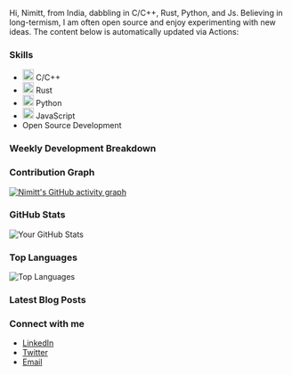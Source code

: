 Hi, Nimitt, from India, dabbling in C/C++, Rust, Python, and Js. Believing in long-termism, I am often open source and enjoy experimenting with new ideas. The content below is automatically updated via Actions:

### Skills
- <img src="https://upload.wikimedia.org/wikipedia/commons/3/35/The_C_Programming_Language_logo.svg" alt="C/C++" width="20" height="20"/> C/C++
- <img src="https://www.rust-lang.org/logos/rust-logo-128x128-blk-v2.png" alt="Rust" width="20" height="20"/> Rust
- <img src="https://www.python.org/static/community_logos/python-logo.png" alt="Python" width="20" height="20"/> Python
- <img src="https://upload.wikimedia.org/wikipedia/commons/6/6a/JavaScript-logo.png" alt="JavaScript" width="20" height="20"/> JavaScript
- Open Source Development


### Weekly Development Breakdown
<!--START_SECTION:waka-->
<!--END_SECTION:waka-->

### Contribution Graph
[![Nimitt's GitHub activity graph](https://github-readme-activity-graph.vercel.app/graph?username=Nimittxo)](https://github.com/ashutosh00710/github-readme-activity-graph)

### GitHub Stats
![Your GitHub Stats](https://github-readme-stats.vercel.app/api?username=Nimittxo&show_icons=true&hide_border=true)

### Top Languages
![Top Languages](https://github-readme-stats.vercel.app/api/top-langs/?username=Nimittxo&layout=compact)

### Latest Blog Posts
<!-- BLOG-POST-LIST:START -->
<!-- BLOG-POST-LIST:END -->

### Connect with me
- [LinkedIn](your-linkedin-link)
- [Twitter](your-twitter-link)
- [Email](your-email-link)
